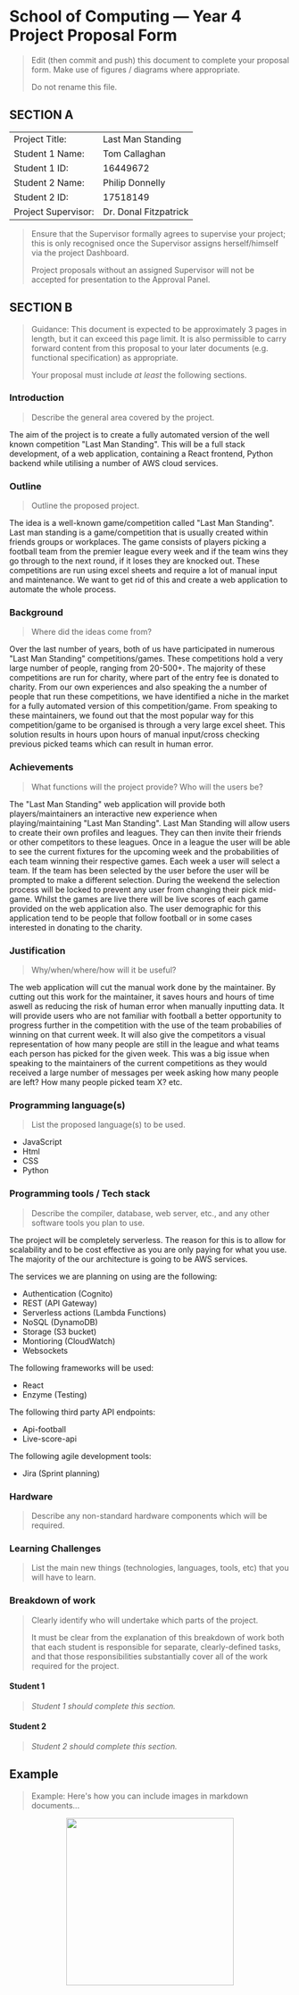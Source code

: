 # School of Computing &mdash; Year 4 Project Proposal Form

> Edit (then commit and push) this document to complete your proposal form.
> Make use of figures / diagrams where appropriate.
>
> Do not rename this file.

## SECTION A

|                     |                       |
|---------------------|-----------------------|
|Project Title:       | Last Man Standing     |
|Student 1 Name:      | Tom Callaghan         |
|Student 1 ID:        | 16449672              |
|Student 2 Name:      | Philip Donnelly       |
|Student 2 ID:        | 17518149              |
|Project Supervisor:  | Dr. Donal Fitzpatrick |

> Ensure that the Supervisor formally agrees to supervise your project; this is only recognised once the
> Supervisor assigns herself/himself via the project Dashboard.
>
> Project proposals without an assigned
> Supervisor will not be accepted for presentation to the Approval Panel.

## SECTION B

> Guidance: This document is expected to be approximately 3 pages in length, but it can exceed this page limit.
> It is also permissible to carry forward content from this proposal to your later documents (e.g. functional
> specification) as appropriate.
>
> Your proposal must include *at least* the following sections.


### Introduction

> Describe the general area covered by the project.

The aim of the project is to create a fully automated version of the well known competition "Last Man Standing". This will be a full stack development, of a web application, containing a React frontend, Python backend while utilising a number of AWS cloud services.

### Outline

> Outline the proposed project.

The idea is a well-known game/competition called "Last Man Standing". Last man standing is a game/competition that is usually created within friends groups or workplaces. The game consists of players picking a football team from the premier league every week and if the team wins they go through to the next round, if it loses they are knocked out. These competitions are run using excel sheets and require a lot of manual input and maintenance. We want to get rid of this and create a web application to automate the whole process.

### Background

> Where did the ideas come from?

Over the last number of years, both of us have participated in numerous "Last Man Standing" competitions/games. These competitions hold a very large number of people, ranging from 20-500+. The majority of these competitions are run for charity, where part of the entry fee is donated to charity. From our own experiences and also speaking the a number of people that run these competitions, we have identified a niche in the market for a fully automated version of this competition/game. From speaking to these maintainers, we found out that the most popular way for this competition/game to be organised is through a very large excel sheet. This solution results in hours upon hours of manual input/cross checking previous picked teams which can result in human error.

### Achievements

> What functions will the project provide? Who will the users be?

The "Last Man Standing" web application will provide both players/maintainers an interactive new experience when playing/maintaining "Last Man Standing". Last Man Standing will allow users to create their own profiles and leagues. They can then invite their friends or other competitors to these leagues. Once in a league the user will be able to see the current fixtures for the upcoming week and the probabilities of each team winning their respective games. Each week a user will select a team. If the team has been selected by the user before the user will be prompted to make a different selection. During the weekend the selection process will be locked to prevent any user from changing their pick mid-game. Whilst the games are live there will be live scores of each game provided on the web application also. The user demographic for this application tend to be people that follow football or in some cases interested in donating to the charity.

### Justification

> Why/when/where/how will it be useful?

The web application will cut the manual work done by the maintainer. By cutting out this work for the maintainer, it saves hours and hours of time aswell as reducing the risk of human error when manually inputting data. It will provide users who are not familiar with football a better opportunity to progress further in the competition with the use of the team probabilies of winning on that current week. It will also give the competitors a visual representation of how many people are still in the league and what teams each person has picked for the given week. This was a big issue when speaking to the maintainers of the current competitions as they would received a large number of messages per week asking how many people are left? How many people picked team X? etc.

### Programming language(s)

> List the proposed language(s) to be used.

* JavaScript
* Html
* CSS
* Python

### Programming tools / Tech stack

> Describe the compiler, database, web server, etc., and any other software tools you plan to use.

The project will be completely serverless. The reason for this is to allow for scalability and to be cost effective as you are only paying for what you use. The majority of the our architecture is going to be AWS services.

The services we are planning on using are the following:

* Authentication (Cognito)
* REST (API Gateway)
* Serverless actions (Lambda Functions)
* NoSQL (DynamoDB)
* Storage (S3 bucket)
* Montioring (CloudWatch)
* Websockets

The following frameworks will be used:

* React
* Enzyme (Testing)

The following third party API endpoints:

* Api-football
* Live-score-api

The following agile development tools:

* Jira (Sprint planning)

### Hardware

> Describe any non-standard hardware components which will be required.

### Learning Challenges

> List the main new things (technologies, languages, tools, etc) that you will have to learn.

### Breakdown of work

> Clearly identify who will undertake which parts of the project.
>
> It must be clear from the explanation of this breakdown of work both that each student is responsible for
> separate, clearly-defined tasks, and that those responsibilities substantially cover all of the work required
> for the project.

#### Student 1

> *Student 1 should complete this section.*

#### Student 2

> *Student 2 should complete this section.*

## Example

> Example: Here's how you can include images in markdown documents...

<!-- Basically, just use HTML! -->

<p align="center">
  <img src="./res/cat.png" width="300px">
</p>

